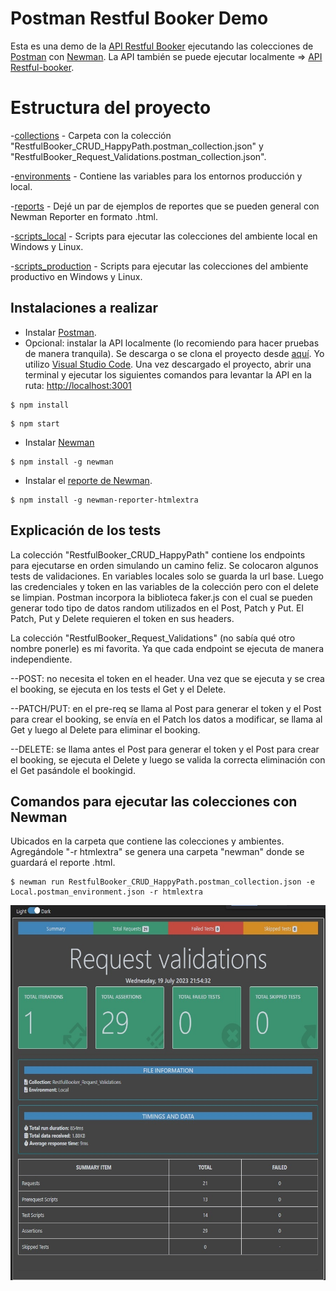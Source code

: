 # Postman Restful Booker Demo

Esta es una demo de la [API Restful Booker](https://restful-booker.herokuapp.com/) ejecutando las colecciones de [Postman](https://www.postman.com/) con [Newman](https://github.com/postmanlabs/newman).
La API también se puede ejecutar localmente => [API Restful-booker](https://github.com/mwinteringham/restful-booker).


# Estructura del proyecto

 -[collections](collections) - Carpeta con la colección "RestfulBooker_CRUD_HappyPath.postman_collection.json" y "RestfulBooker_Request_Validations.postman_collection.json".
 
 -[environments](environments) - Contiene las variables para los entornos producción y local.
 
 -[reports](reports) - Dejé un par de ejemplos de reportes que se pueden general con Newman Reporter en formato .html.
 
 -[scripts_local](scripts_local) - Scripts para ejecutar las colecciones del ambiente local en Windows y Linux.
 
 -[scripts_production](scripts_production) - Scripts para ejecutar las colecciones del ambiente productivo en Windows y Linux.

## Instalaciones a realizar

- Instalar [Postman](https://www.postman.com/).
- Opcional: instalar la API localmente (lo recomiendo para hacer pruebas de manera tranquila). Se descarga o se clona el proyecto desde [aquí](https://github.com/mwinteringham/restful-booker). Yo utilizo [Visual Studio Code](https://code.visualstudio.com/download). Una vez descargado el proyecto, abrir una terminal y ejecutar los siguientes comandos para levantar la API en la ruta: [http://localhost:3001](http://localhost:3001/)

```
$ npm install
```

```
$ npm start
```

- Instalar [Newman](https://github.com/postmanlabs/newman)

```
$ npm install -g newman
```

- Instalar el [reporte de Newman](https://github.com/DannyDainton/newman-reporter-htmlextra).

```
$ npm install -g newman-reporter-htmlextra
```

## Explicación de los tests

La colección "RestfulBooker_CRUD_HappyPath" contiene los endpoints para ejecutarse en orden simulando un camino feliz. Se colocaron algunos tests de validaciones. En variables locales solo se guarda la url base. Luego las credenciales y token en las variables de la colección pero con el delete se limpian.
Postman incorpora la biblioteca faker.js con el cual se pueden generar todo tipo de datos random utilizados en el Post, Patch y Put.
El Patch, Put y Delete requieren el token en sus headers.

La colección "RestfulBooker_Request_Validations" (no sabía qué otro nombre ponerle) es mi favorita. Ya que cada endpoint se ejecuta de manera independiente.

--POST: no necesita el token en el header. Una vez que se ejecuta y se crea el booking, se ejecuta en los tests el Get y el Delete.

--PATCH/PUT: en el pre-req se llama al Post para generar el token y el Post para crear el booking, se envía en el Patch los datos a modificar, se llama al Get y luego al Delete para eliminar el booking.

--DELETE: se llama antes el Post para generar el token y el Post para crear el booking, se ejecuta el Delete y luego se valida la correcta eliminación con el Get pasándole el bookingid.

## Comandos para ejecutar las colecciones con Newman

Ubicados en la carpeta que contiene las colecciones y ambientes. Agregándole "-r htmlextra" se genera una carpeta "newman" donde se guardará el reporte .html.
```
$ newman run RestfulBooker_CRUD_HappyPath.postman_collection.json -e Local.postman_environment.json -r htmlextra
```
<img src="./reports/report_example.jpg" style="height: 600px; width:600px;"/>
